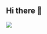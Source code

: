## Hi there 👋

![](https://github-readme-stats.vercel.app/api?username=zhouzt21&theme=transparent)

<!--
![](https://github-readme-stats.vercel.app/api/top-langs/?username=zhouzt21&layout=compact&theme=transparent&hide=javascript,html,json,jypternotebook)
-->

<!--
**zhouzt21/zhouzt21** is a ✨ _special_ ✨ repository because its `README.md` (this file) appears on your GitHub profile.

Here are some ideas to get you started:

- 🔭 I’m currently working on ...
- 🌱 I’m currently learning ...
- 👯 I’m looking to collaborate on ...
- 🤔 I’m looking for help with ...
- 💬 Ask me about ...
- 📫 How to reach me: ...
- 😄 Pronouns: ...
- ⚡ Fun fact: ...
-->
